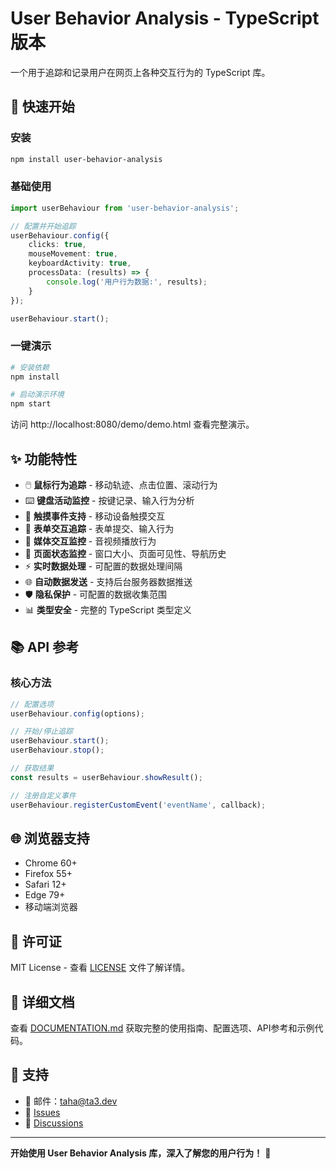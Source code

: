 # User Behavior Analysis - TypeScript 版本

一个用于追踪和记录用户在网页上各种交互行为的 TypeScript 库。

## 🚀 快速开始

### 安装

```bash
npm install user-behavior-analysis
```

### 基础使用

```typescript
import userBehaviour from 'user-behavior-analysis';

// 配置并开始追踪
userBehaviour.config({
    clicks: true,
    mouseMovement: true,
    keyboardActivity: true,
    processData: (results) => {
        console.log('用户行为数据:', results);
    }
});

userBehaviour.start();
```

### 一键演示

```bash
# 安装依赖
npm install

# 启动演示环境
npm start
```

访问 http://localhost:8080/demo/demo.html 查看完整演示。

## ✨ 功能特性

- 🖱️ **鼠标行为追踪** - 移动轨迹、点击位置、滚动行为
- ⌨️ **键盘活动监控** - 按键记录、输入行为分析
- 📱 **触摸事件支持** - 移动设备触摸交互
- 📝 **表单交互追踪** - 表单提交、输入行为
- 🎵 **媒体交互监控** - 音视频播放行为
- 🔄 **页面状态监控** - 窗口大小、页面可见性、导航历史
- ⚡ **实时数据处理** - 可配置的数据处理间隔
- 🌐 **自动数据发送** - 支持后台服务器数据推送
- 🛡️ **隐私保护** - 可配置的数据收集范围
- 📊 **类型安全** - 完整的 TypeScript 类型定义

## 📚 API 参考

### 核心方法

```typescript
// 配置选项
userBehaviour.config(options);

// 开始/停止追踪
userBehaviour.start();
userBehaviour.stop();

// 获取结果
const results = userBehaviour.showResult();

// 注册自定义事件
userBehaviour.registerCustomEvent('eventName', callback);
```

## 🌐 浏览器支持

- Chrome 60+
- Firefox 55+
- Safari 12+
- Edge 79+
- 移动端浏览器

## 📄 许可证

MIT License - 查看 [LICENSE](LICENSE) 文件了解详情。

## 📖 详细文档

查看 [DOCUMENTATION.md](DOCUMENTATION.md) 获取完整的使用指南、配置选项、API参考和示例代码。

## 🤝 支持

- 📧 邮件：taha@ta3.dev
- 🐛 [Issues](https://github.com/MixLabPro/User-Behavior-Analysis/issues)
- 💬 [Discussions](https://github.com/MixLabPro/User-Behavior-Analysis/discussions)

---

**开始使用 User Behavior Analysis 库，深入了解您的用户行为！** 🚀
